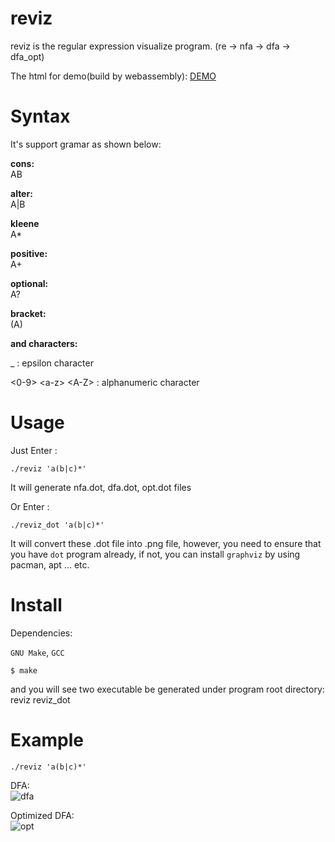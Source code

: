 reviz
====

reviz is the regular expression visualize program. (re -> nfa -> dfa -> dfa_opt)

The html for demo(build by webassembly): <a href="https://rniczh.github.io/reviz/docs/">DEMO</a>


Syntax
=====
It's support gramar as shown below:<br />

**cons:**<br />
  AB<br />

**alter:**<br />
  A|B<br />

**kleene**<br />
  A*<br />

**positive:**<br />
  A+<br />

**optional:**<br />
  A?<br />

**bracket:**<br />
  (A)<br />


**and characters:**<br />

_ : epsilon character <br />

<0-9> \<a-z\> \<A-Z\> : alphanumeric character <br />






Usage
=====

Just Enter :
```
./reviz 'a(b|c)*'
```
It will generate nfa.dot, dfa.dot, opt.dot files

Or Enter :
```
./reviz_dot 'a(b|c)*'
```
It will convert these .dot file into .png file, however, you need to ensure that you have `dot` program already, if not, you can install `graphviz` by using pacman, apt ... etc.


Install
========

Dependencies:

`GNU Make`, `GCC`

```shell
$ make
```

and you will see two executable be generated under program root directory: reviz reviz_dot

Example
========

```
./reviz 'a(b|c)*'
```

DFA:<br />
![dfa](https://i.imgur.com/tyst1LK.png)


Optimized DFA:<br />
![opt](https://i.imgur.com/XeLITca.png)

